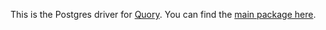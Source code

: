 This is the Postgres driver for [Quory](https://github.com/CNimmo16/quory). You can find the [main package here](https://www.npmjs.com/package/@quory/core).
